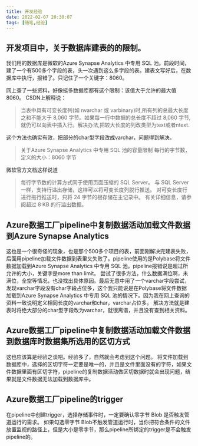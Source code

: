 ```yaml
---
title: 开发经验
date: 2022-02-07 20:30:07
tags: [随笔,经验]
---
```

## 开发项目中，关于数据库建表的的限制。
我们用的数据库是微软的Azure Synapse Analytics 中专用 SQL 池。前段时间，建了一个有500多个字段的表，头一次遇到这么多字段的表。建表文写好后，在数据库中执行，报错了。只记住了一个关键字：8060。
<!--more-->
网上查了一些资料，好像挺多数据库都有这个限制：该值大于允许的最大值 8060。
CSDN上解释说：
>当表中具有可变长度列(如 nvarchar 或 varbinary)时,所有列的总最大长度之和不能大于 8,060 字节。如果每一行中数据的总长度不超过 8,060 字节,就仍可以向表中插入行。解决办法,把较大长度的列改类型为text或者ntext.

这个方法也确实有效，把部分的char型字段改成varchar，问题得到解决。
>关于Azure Synapse Analytics 中专用 SQL 池的容量限制
每行的字节数，定义的大小：8060 字节

微软官方文档这样说道
>每行字节数的计算方式同于使用页面压缩的 SQL Server。 与 SQL Server 一样，支持行溢出存储，这样可以将可变长度列脱行推送。 对可变长度行进行拖行推送时，只将 24 字节的根存储在主记录中。 有关详细信息，请参阅超过 8 KB 的行溢出数据。

## Azure数据工厂pipeline中复制数据活动加载文件数据到Azure Synapse Analytics
这也是一个很奇怪的现象，也是那个500多个项目的表，前面刚解决完建表失败，后面用pipeline加载文件数据到表里又失败了。pipeline使用的是Polybase将文件数据加载到Azure Synapse Analytics 中专用 SQL 池。pipeline报错说是超过所允许的大小，关键字是more than limit。
尝试了很多方法，什么数据满位啊，未满位，全空等情况，也没找出具体原因。最后无意中用了一个varchar字段尝试，发现varchar字段没有char字段占位多，这个我只能说是在Polybase将文件数据加载到Azure Synapse Analytics 中专用 SQL 池的情况下。因为我在网上查询的资料一致说明定义相同长度的varchar和char，varchar占位多。
解决方法就是建表时将绝大部分的char型字段改为varchar，就很离谱，并且没有查到相关资料。
## Azure数据工厂pipeline中复制数据活动加载文件数据到数据库时数据集所选用的区切方式
这也应该算是经验之谈吧。经验多了，自然就会考虑到这个问题。
将文件加载到数据库中，选择的区切字符一定要是唯一的，并且是文件里面没有的字符，如果文件数据里面有区切字符，pipeline的复制数据活动做区切数据时就会出现问题，结果就是文件数据无法加载到数据库中。
## Azure数据工厂pipeline的trigger
在pipeline中创建trigger，选择存储事件时，一定要确认零字节 Blob 是否触发管道运行的需求。
如果勾选零字节 Blob不触发管道运行时，当你把符合条件的文件放置监视的路径上，但是大小是零字节，那么pipeline所绑定的trigger是不会触发pipeline的。